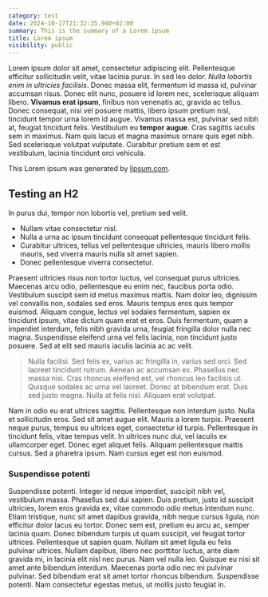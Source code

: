 ```yaml
---
category: test
date: 2024-10-17T21:32:35.940+02:00
summary: This is the summary of a Lorem ipsum
title: Lorem ipsum
visibility: public
---
```


Lorem ipsum dolor sit amet, consectetur adipiscing elit. Pellentesque efficitur sollicitudin velit, vitae lacinia purus. In sed leo dolor. _Nulla lobortis enim in ultricies facilisis_. Donec massa elit, fermentum id massa id, pulvinar accumsan risus. Donec elit nunc, posuere id lorem nec, scelerisque aliquam libero. **Vivamus erat ipsum**, finibus non venenatis ac, gravida ac tellus. Donec consequat, nisi vel posuere mattis, libero ipsum pretium nisl, tincidunt tempor urna lorem id augue. Vivamus massa est, pulvinar sed nibh at, feugiat tincidunt felis. Vestibulum eu **tempor augue**. Cras sagittis iaculis sem in maximus. Nam quis lacus et magna maximus ornare quis eget nibh. Sed scelerisque volutpat vulputate. Curabitur pretium sem et est vestibulum, lacinia tincidunt orci vehicula.

This Lorem ipsum was generated by [lipsum.com](https://www.lipsum.com/feed/html).

## Testing an H2

In purus dui, tempor non lobortis vel, pretium sed velit.

- Nullam vitae consectetur nisl.
- Nulla a urna ac ipsum tincidunt consequat pellentesque tincidunt felis.
- Curabitur ultrices, tellus vel pellentesque ultricies, mauris libero mollis mauris, sed viverra mauris nulla sit amet sapien.
- Donec pellentesque viverra consectetur.

Praesent ultricies risus non tortor luctus, vel consequat purus ultricies. Maecenas arcu odio, pellentesque eu enim nec, faucibus porta odio. Vestibulum suscipit sem id metus maximus mattis. Nam dolor leo, dignissim vel convallis non, sodales sed eros. Mauris tempus eros quis tempor euismod. Aliquam congue, lectus vel sodales fermentum, sapien ex tincidunt ipsum, vitae dictum quam erat et eros. Duis fermentum, quam a imperdiet interdum, felis nibh gravida urna, feugiat fringilla dolor nulla nec magna. Suspendisse eleifend urna vel felis lacinia, non tincidunt justo posuere. Sed at elit sed mauris iaculis lacinia ac ac velit.

> Nulla facilisi. Sed felis ex, varius ac fringilla in, varius sed orci. Sed laoreet tincidunt rutrum. Aenean ac accumsan ex. Phasellus nec massa nisi. Cras rhoncus eleifend est, vel rhoncus leo facilisis ut. Quisque sodales ac urna vel laoreet. Donec at bibendum erat. Duis sed justo magna. Nulla at felis nisl. Aliquam erat volutpat.

Nam in odio eu erat ultrices sagittis. Pellentesque non interdum justo. Nulla et sollicitudin eros. Sed sit amet augue elit. Mauris a lorem turpis. Praesent neque purus, tempus eu ultrices eget, consectetur id turpis. Pellentesque in tincidunt felis, vitae tempus velit. In ultrices nunc dui, vel iaculis ex ullamcorper eget. Donec eget aliquet felis. Aliquam pellentesque mattis cursus. Sed a pharetra ipsum. Nam cursus eget est non euismod.

### Suspendisse potenti

Suspendisse potenti. Integer id neque imperdiet, suscipit nibh vel, vestibulum massa. Phasellus sed dui sapien. Duis pretium, justo id suscipit ultricies, lorem eros gravida ex, vitae commodo odio metus interdum nunc. Etiam tristique, nunc sit amet dapibus gravida, nibh neque cursus ligula, non efficitur dolor lacus eu tortor. Donec sem est, pretium eu arcu ac, semper lacinia quam. Donec bibendum turpis ut quam suscipit, vel feugiat tortor ultrices. Pellentesque ut sapien quam. Nullam sit amet ligula eu felis pulvinar ultrices. Nullam dapibus, libero nec porttitor luctus, ante diam gravida mi, in lacinia elit nisl nec purus. Nam vel nulla leo. Quisque eu nisi sit amet ante bibendum interdum. Maecenas porta odio nec mi pulvinar pulvinar. Sed bibendum erat sit amet tortor rhoncus bibendum. Suspendisse potenti. Nam consectetur egestas metus, ut mollis justo feugiat in.
